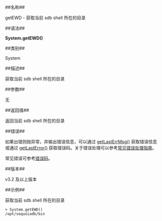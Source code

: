 ##名称##

getEWD - 获取当前 sdb shell 所在的目录

##语法##

**System.getEWD()**

##类别##

System

##描述##

获取当前 sdb shell 所在的目录

##参数##

无

##返回值##

返回当前 sdb shell 所在的目录

##错误##

如果出错则抛异常，并输出错误信息，可以通过 [getLastErrMsg()](manual/Manual/Sequoiadb_Command/Global/getLastErrMsg.md) 获取错误信息或通过 [getLastError()](manual/Manual/Sequoiadb_Command/Global/getLastError.md) 获取错误码。关于错误处理可以参考[常见错误处理指南](manual/FAQ/faq_sdb.md)。

常见错误可参考[错误码](manual/Manual/Sequoiadb_error_code.md)。

##版本##

v3.2 及以上版本

##示例##

获取当前 sdb shell 所在的目录

```lang-javascript
> System.getEWD()
/opt/sequoiadb/bin
```